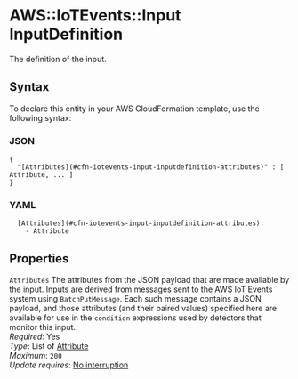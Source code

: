 # AWS::IoTEvents::Input InputDefinition<a name="aws-properties-iotevents-input-inputdefinition"></a>

The definition of the input\.

## Syntax<a name="aws-properties-iotevents-input-inputdefinition-syntax"></a>

To declare this entity in your AWS CloudFormation template, use the following syntax:

### JSON<a name="aws-properties-iotevents-input-inputdefinition-syntax.json"></a>

```
{
  "[Attributes](#cfn-iotevents-input-inputdefinition-attributes)" : [ Attribute, ... ]
}
```

### YAML<a name="aws-properties-iotevents-input-inputdefinition-syntax.yaml"></a>

```
  [Attributes](#cfn-iotevents-input-inputdefinition-attributes):
    - Attribute
```

## Properties<a name="aws-properties-iotevents-input-inputdefinition-properties"></a>

`Attributes` <a name="cfn-iotevents-input-inputdefinition-attributes"></a>
The attributes from the JSON payload that are made available by the input\. Inputs are derived from messages sent to the AWS IoT Events system using `BatchPutMessage`\. Each such message contains a JSON payload, and those attributes \(and their paired values\) specified here are available for use in the `condition` expressions used by detectors that monitor this input\.  
_Required_: Yes  
_Type_: List of [Attribute](aws-properties-iotevents-input-attribute.md)  
_Maximum_: `200`  
_Update requires_: [No interruption](https://docs.aws.amazon.com/AWSCloudFormation/latest/UserGuide/using-cfn-updating-stacks-update-behaviors.html#update-no-interrupt)
